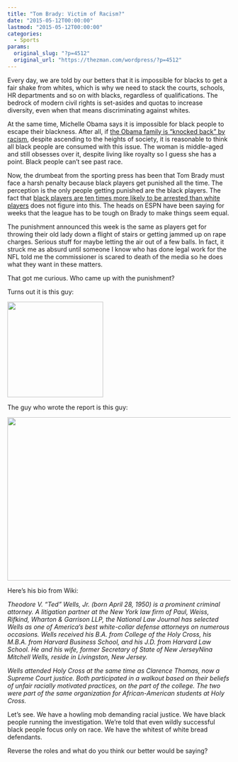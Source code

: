 ```yaml
---
title: "Tom Brady: Victim of Racism?"
date: "2015-05-12T00:00:00"
lastmod: "2015-05-12T00:00:00"
categories:
  - Sports
params:
  original_slug: "?p=4512"
  original_url: "https://thezman.com/wordpress/?p=4512"
---
```


Every day, we are told by our betters that it is impossible for blacks
to get a fair shake from whites, which is why we need to stack the
courts, schools, HR departments and so on with blacks, regardless of
qualifications. The bedrock of modern civil rights is set-asides and
quotas to increase diversity, even when that means discriminating
against whites.

At the same time, Michelle Obama says it is impossible for black people
to escape their blackness. After all, if <a
href="http://www.alternet.org/civil-liberties/michelle-obama-i-was-knocked-back-racist-perceptions-me"
rel="noopener" target="_blank">the Obama family is “knocked back” by
racism</a>, despite ascending to the heights of society, it is
reasonable to think all black people are consumed with this issue. The
woman is middle-aged and still obsesses over it, despite living like
royalty so I guess she has a point. Black people can’t see past race.

Now, the drumbeat from the sporting press has been that Tom Brady must
face a harsh penalty because black players get punished all the time.
The perception is the only people getting punished are the black
players. The fact that <a
href="http://www.usatoday.com/story/sports/nfl/2013/11/29/racial-profiling-nfl/3779489/"
rel="noopener" target="_blank">black players are ten times more likely
to be arrested than white players</a> does not figure into this. The
heads on ESPN have been saying for weeks that the league has to be tough
on Brady to make things seem equal.

The punishment announced this week is the same as players get for
throwing their old lady down a flight of stairs or getting jammed up on
rape charges. Serious stuff for maybe letting the air out of a few
balls. In fact, it struck me as absurd until someone I know who has done
legal work for the NFL told me the commissioner is scared to death of
the media so he does what they want in these matters.

That got me curious. Who came up with the punishment?

Turns out it is this guy:

<img
src="http://upload.wikimedia.org/wikipedia/commons/9/9c/TroyVincentSr1.png"
class="alignnone" decoding="async" width="216" height="216" />

The guy who wrote the report is this guy:

<img src="http://s.wsj.net/media/TedWells_G_20140529115501.jpg"
class="alignnone" decoding="async" width="553" height="369" />

Here’s his bio from Wiki:

*Theodore V. “Ted” Wells, Jr. (born April 28, 1950) is a prominent
criminal attorney. A litigation partner at the New York law firm of
Paul, Weiss, Rifkind, Wharton & Garrison LLP, the National Law Journal
has selected Wells as one of America’s best white-collar defense
attorneys on numerous occasions. Wells received his B.A. from College of
the Holy Cross, his M.B.A. from Harvard Business School, and his J.D.
from Harvard Law School. He and his wife, former Secretary of State of
New JerseyNina Mitchell Wells, reside in Livingston, New Jersey.*

*Wells attended Holy Cross at the same time as Clarence Thomas, now a
Supreme Court justice. Both participated in a walkout based on their
beliefs of unfair racially motivated practices, on the part of the
college. The two were part of the same organization for African-American
students at Holy Cross.*

Let’s see. We have a howling mob demanding racial justice. We have black
people running the investigation. We’re told that even wildly successful
black people focus only on race. We have the whitest of white bread
defendants.

Reverse the roles and what do you think our better would be saying?
